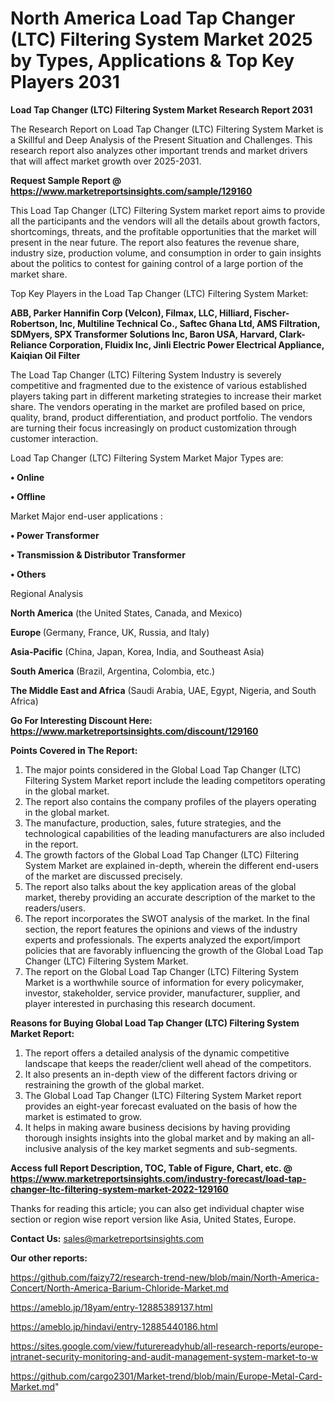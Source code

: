 # North America Load Tap Changer (LTC) Filtering System Market 2025 by Types, Applications & Top Key Players 2031

<strong>Load Tap Changer (LTC) Filtering System Market Research Report 2031</strong>

The Research Report on Load Tap Changer (LTC) Filtering System Market is a Skillful and Deep Analysis of the Present Situation and Challenges. This research report also analyzes other important trends and market drivers that will affect market growth over 2025-2031.

<strong>Request Sample Report @ <a href=https://www.marketreportsinsights.com/sample/129160>https://www.marketreportsinsights.com/sample/129160</a></strong>

This Load Tap Changer (LTC) Filtering System market report aims to provide all the participants and the vendors will all the details about growth factors, shortcomings, threats, and the profitable opportunities that the market will present in the near future. The report also features the revenue share, industry size, production volume, and consumption in order to gain insights about the politics to contest for gaining control of a large portion of the market share.

Top Key Players in the Load Tap Changer (LTC) Filtering System Market:

<strong>ABB, Parker Hannifin Corp (Velcon), Filmax, LLC, Hilliard, Fischer-Robertson, Inc, Multiline Technical Co., Saftec Ghana Ltd, AMS Filtration, SDMyers, SPX Transformer Solutions Inc, Baron USA, Harvard, Clark-Reliance Corporation, Fluidix Inc, Jinli Electric Power Electrical Appliance, Kaiqian Oil Filter</strong>

The Load Tap Changer (LTC) Filtering System Industry is severely competitive and fragmented due to the existence of various established players taking part in different marketing strategies to increase their market share. The vendors operating in the market are profiled based on price, quality, brand, product differentiation, and product portfolio. The vendors are turning their focus increasingly on product customization through customer interaction.

Load Tap Changer (LTC) Filtering System Market Major Types are:

<strong>• Online

• Offline</strong>

Market Major end-user applications :

<strong>• Power Transformer

• Transmission & Distributor Transformer

• Others</strong>

Regional Analysis

</u><strong><b>North America</b></strong> (the United States, Canada, and Mexico)

<strong><b>Europe </b></strong>(Germany, France, UK, Russia, and Italy)

<strong><b>Asia-Pacific</b></strong> (China, Japan, Korea, India, and Southeast Asia)

<strong><b>South America</b></strong> (Brazil, Argentina, Colombia, etc.)

<strong><b>The Middle East and Africa</b></strong> (Saudi Arabia, UAE, Egypt, Nigeria, and South Africa)

<strong>Go For Interesting Discount Here: <a href=https://www.marketreportsinsights.com/discount/129160>https://www.marketreportsinsights.com/discount/129160</a></strong>

<strong>Points Covered in The Report:</strong>
<ol>
  <li>The major points considered in the Global Load Tap Changer (LTC) Filtering System Market report include the leading competitors operating in the global market.</li>
  <li>The report also contains the company profiles of the players operating in the global market.</li>
  <li>The manufacture, production, sales, future strategies, and the technological capabilities of the leading manufacturers are also included in the report.</li>
  <li>The growth factors of the Global Load Tap Changer (LTC) Filtering System Market are explained in-depth, wherein the different end-users of the market are discussed precisely.</li>
  <li>The report also talks about the key application areas of the global market, thereby providing an accurate description of the market to the readers/users.</li>
  <li>The report incorporates the SWOT analysis of the market. In the final section, the report features the opinions and views of the industry experts and professionals. The experts analyzed the export/import policies that are favorably influencing the growth of the Global Load Tap Changer (LTC) Filtering System Market.</li>
  <li>The report on the Global Load Tap Changer (LTC) Filtering System Market is a worthwhile source of information for every policymaker, investor, stakeholder, service provider, manufacturer, supplier, and player interested in purchasing this research document.</li>
</ol>
<strong>Reasons for Buying Global Load Tap Changer (LTC) Filtering System Market Report:</strong>

<ol>
  <li>The report offers a detailed analysis of the dynamic competitive landscape that keeps the reader/client well ahead of the competitors.</li>
  <li>It also presents an in-depth view of the different factors driving or restraining the growth of the global market.</li>
  <li>The Global Load Tap Changer (LTC) Filtering System Market report provides an eight-year forecast evaluated on the basis of how the market is estimated to grow.</li>
  <li>It helps in making aware business decisions by having providing thorough insights insights into the global market and by making an all-inclusive analysis of the key market segments and sub-segments.</li>
</ol>
<strong>Access full Report Description, TOC, Table of Figure, Chart, etc. @ <a href=https://www.marketreportsinsights.com/industry-forecast/load-tap-changer-ltc-filtering-system-market-2022-129160>https://www.marketreportsinsights.com/industry-forecast/load-tap-changer-ltc-filtering-system-market-2022-129160</a></strong>


Thanks for reading this article; you can also get individual chapter wise section or region wise report version like Asia, United States, Europe.

<strong>Contact Us:</strong>
sales@marketreportsinsights.com

<strong>Our other reports:</strong>

<a href=https://github.com/faizy72/research-trend-new/blob/main/North-America-Concert/North-America-Barium-Chloride-Market.md>https://github.com/faizy72/research-trend-new/blob/main/North-America-Concert/North-America-Barium-Chloride-Market.md</a>

<a href=https://ameblo.jp/18yam/entry-12885389137.html>https://ameblo.jp/18yam/entry-12885389137.html</a>

<a href=https://ameblo.jp/hindavi/entry-12885440186.html>https://ameblo.jp/hindavi/entry-12885440186.html</a>

<a href=https://sites.google.com/view/futurereadyhub/all-research-reports/europe-intranet-security-monitoring-and-audit-management-system-market-to-w>https://sites.google.com/view/futurereadyhub/all-research-reports/europe-intranet-security-monitoring-and-audit-management-system-market-to-w</a>

<a href=https://github.com/cargo2301/Market-trend/blob/main/Europe-Metal-Card-Market.md>https://github.com/cargo2301/Market-trend/blob/main/Europe-Metal-Card-Market.md</a>"
